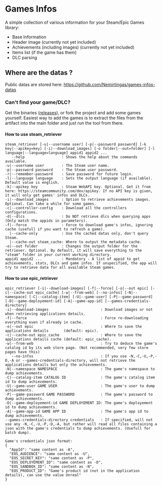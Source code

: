 # Games Infos

A simple collection of various information for your Steam/Epic Games library:

- Base Information
- Header image (currently not yet included)
- Achievements (including images) (currently not yet included)
- Items list (if the game has them)
- DLC parsing

## Where are the datas ?

Public datas are stored here: https://github.com/Nemirtingas/games-infos-datas

### Can't find your game/DLC?

Get the binaries ([releases](../../releases)), or fork the project and add some games yourself.
Easiest way to add the games is to extract the files from the artifact into the main folder and just run the tool from there.

#### How to use steam_retriever

```
steam_retriever [-u|--username user] [-p|--password password] [-k key|--apikey=key] [-i|--download_images] [-o folder|--out=folder] [-l language|--language=language] appid1 appid2 ...
   --help                 : Shows the help about the commands available.
-u|--username user        : The Steam user name.
-p|--password password    : The Steam user password.
-r|--remember-password    : Save password for future login.
-l|--language language    : Sets the output language (if available). Default value is english.
-k|--apikey key           : Steam WebAPI key. Optional. Get it from here: https://steamcommunity.com/dev/apikey. If no API key is given, it will only get games' infos and DLCs.
-i|--download_images      : Option to retrieve achievements images. Optional. Can take a while for some games.
-c|--controller-config    : Download all the controllers configurations.
-d|--dlcs                 : Do NOT retrieve dlcs when querying apps (Only match the appids in parameters).
-f|--force                : Force to download game's infos, ignoring cache (usefull if you want to refresh a game).
  |--cache-only           : Use the cached datas only, don't query Steam.
  |--cache-out steam_cache: Where to output the metadata cache.
-o|--out folder           : Changes the output folder for the retriever. Optional. By default, it will save everything to the "steam" folder in your current working directory.
appid1 appid2 ...         : Mandatory - A list of appid to get achievements, stats, DLCs and game infos. If unspecified, the app will try to retrieve data for all available Steam games.
```

#### How to use epic_retriever

```
epic_retriever [-i|--download-images] [-f|--force] [-o|--out epic] [-c|--cache-out epic_cache] [-w|--from-web] [--no-infos] [-N|--namespace] [-C|--catalog-item] [-U|--game-user] [-P|--game-password] [-D|--game-deployement-id] [-A|--game-app-id] [--games-credentials-directory]
-i|--download-images                        : Download images or not when retrieving applications details.
-f|--force                                  : Force re-downloading everything even if already in cache.
-o|--out epic                               : Where to save the applications details       (default: epic).
-c|--cache-out epic_cache                   : Where to save the applications details cache (default: epic_cache).
-w|--from-web                               : Try to deduce the game's catalog id by its web store page. (Not recommended, very few store pages have this)
   --no-infos                               : If you use -N,-C,-U,-P,-D,-A or --games-credentials-directory, will not retrieve the applications details but only the achievements.
-N|--namespace NAMESPACE                    : The game's namespace to dump achievements.
-C|--catalog-item CATALOG ID                : The game's catalog item id to dump achievements.
-U|--game-user GAME USER                    : The game's user to dump achievements.
-P|--game-password GAME PASSWORD            : The game's password to dump achievements.
-D|--game-deployement-id GAME DEPLOYEMENT ID: The game's deployement id to dump achievements.
-A|--game-app-id GAME APP ID                : The game's app id to dump achievements.
--games-credentials-directory credentials   : If specified, will not use any -N,-C,-U,-P,-D,-A, but rather will read all files containing a json with the game's credentials to dump achievements. (Usefull for batch dump).

Game's credentials json format:
{
  "AppId": "same content as -A",
  "EOS_AUDIENCE": "same content as -U",
  "EOS_SECRET_KEY": "same content as -P",
  "EOS_DEPLOYEMENT_ID": "same content as -D",
  "EOS_SANDBOX_ID": "same content as -N",
  "EOS_PRODUCT_ID": "Game's product id (not in the application details), can use the value Unreal"
}
```